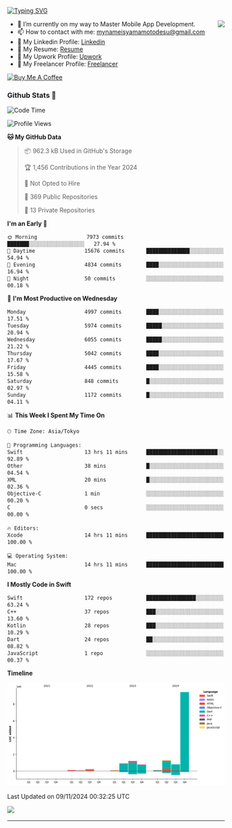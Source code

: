 
[![Typing SVG](https://readme-typing-svg.demolab.com/?lines=Thank+You+For+Visiting!!;You+Are+Welcome✨;I+am+Kyo+Yamamoto;Mobile+Developer)](https://git.io/typing-svg)
<p>
<img align="right" src="https://media.giphy.com/media/26ufdb3cYKwbRtYVW/giphy.gif" style="max-width:100%;" height="150px">

- 🌱 I’m currently on my way to Master Mobile App Development.
- 📫 How to contact with me: mynameisyamamotodesu@gmail.com
- 🔗 My Linkedin Profile: [Linkedin](https://www.linkedin.com/in/kyo-yamamoto-a2ab50239)
- 🔗 My Resume: [Resume](https://www.kickresume.com/cv/rNok4e/)
- 🔗 My Upwork Profile: [Upwork](https://www.upwork.com/freelancers/~01aa9115102bb4af25)
- 🔗 My Freelancer Profile: [Freelancer](https://www.freelancer.com/u/yamamotodesu)

<a href="https://www.buymeacoffee.com/kyoyamamoto" target="_blank"><img src="https://cdn.buymeacoffee.com/buttons/default-orange.png" alt="Buy Me A Coffee" height="41" width="174"></a>

### Github Stats 🥇 
<!--START_SECTION:waka-->
![Code Time](http://img.shields.io/badge/Code%20Time-858%20hrs%2051%20mins-blue)

![Profile Views](http://img.shields.io/badge/Profile%20Views-0-blue)

**🐱 My GitHub Data** 

> 📦 962.3 kB Used in GitHub's Storage 
 > 
> 🏆 1,456 Contributions in the Year 2024
 > 
> 🚫 Not Opted to Hire
 > 
> 📜 369 Public Repositories 
 > 
> 🔑 13 Private Repositories 
 > 
**I'm an Early 🐤** 

```text
🌞 Morning                7973 commits        ███████░░░░░░░░░░░░░░░░░░   27.94 % 
🌆 Daytime                15676 commits       ██████████████░░░░░░░░░░░   54.94 % 
🌃 Evening                4834 commits        ████░░░░░░░░░░░░░░░░░░░░░   16.94 % 
🌙 Night                  50 commits          ░░░░░░░░░░░░░░░░░░░░░░░░░   00.18 % 
```
📅 **I'm Most Productive on Wednesday** 

```text
Monday                   4997 commits        ████░░░░░░░░░░░░░░░░░░░░░   17.51 % 
Tuesday                  5974 commits        █████░░░░░░░░░░░░░░░░░░░░   20.94 % 
Wednesday                6055 commits        █████░░░░░░░░░░░░░░░░░░░░   21.22 % 
Thursday                 5042 commits        ████░░░░░░░░░░░░░░░░░░░░░   17.67 % 
Friday                   4445 commits        ████░░░░░░░░░░░░░░░░░░░░░   15.58 % 
Saturday                 848 commits         █░░░░░░░░░░░░░░░░░░░░░░░░   02.97 % 
Sunday                   1172 commits        █░░░░░░░░░░░░░░░░░░░░░░░░   04.11 % 
```


📊 **This Week I Spent My Time On** 

```text
🕑︎ Time Zone: Asia/Tokyo

💬 Programming Languages: 
Swift                    13 hrs 11 mins      ███████████████████████░░   92.89 % 
Other                    38 mins             █░░░░░░░░░░░░░░░░░░░░░░░░   04.54 % 
XML                      20 mins             █░░░░░░░░░░░░░░░░░░░░░░░░   02.36 % 
Objective-C              1 min               ░░░░░░░░░░░░░░░░░░░░░░░░░   00.20 % 
C                        0 secs              ░░░░░░░░░░░░░░░░░░░░░░░░░   00.00 % 

🔥 Editors: 
Xcode                    14 hrs 11 mins      █████████████████████████   100.00 % 

💻 Operating System: 
Mac                      14 hrs 11 mins      █████████████████████████   100.00 % 
```

**I Mostly Code in Swift** 

```text
Swift                    172 repos           ████████████████░░░░░░░░░   63.24 % 
C++                      37 repos            ███░░░░░░░░░░░░░░░░░░░░░░   13.60 % 
Kotlin                   28 repos            ███░░░░░░░░░░░░░░░░░░░░░░   10.29 % 
Dart                     24 repos            ██░░░░░░░░░░░░░░░░░░░░░░░   08.82 % 
JavaScript               1 repo              ░░░░░░░░░░░░░░░░░░░░░░░░░   00.37 % 
```



**Timeline**

![Lines of Code chart](https://raw.githubusercontent.com/YamamotoDesu/YamamotoDesu/main/assets/bar_graph.png)


 Last Updated on 09/11/2024 00:32:25 UTC
<!--END_SECTION:waka-->

![](https://github-profile-summary-cards.vercel.app/api/cards/profile-details?username=YamamotoDesu&theme=vue)

----
